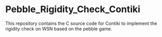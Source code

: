 Pebble_Rigidity_Check_Contiki
=============================

This repository contains the C source code for Contiki to implement the rigidity check on WSN based on the pebble game.